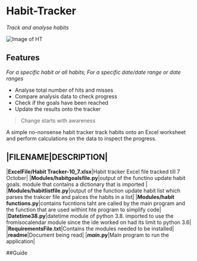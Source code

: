 # **Habit-Tracker**
_Track and analyse habits_

![Image of HT](https://media.giphy.com/media/Zr9FfobRExF6FuRsJr/giphy.gif)


## Features
 _For a specific habit or all habits; For a specific date/date range or date ranges_
  * Analyse total number of hits and misses
  * Compare analysis data to check progress
  * Check if the goals have been reached 
  * Update the results onto the tracker
  
> Change starts with awareness
  
   A simple no-nonsense habit tracker track habits onto an Excel worksheet and perform calculations on the data to inspect the progress.


|FILENAME|DESCRIPTION|
-
|__ExcelFile/Habit Tracker-10_7.xlsx__|Habit tracker Excel file tracked till 7 October|
|__Modules/habitgoalsfile.py__|output of the functino update habit goals. module that contains a dictionary that is imported |
|__Modules/habitlistfile.py__|output of the function update habit list which parses the trakcer file and palces the habits in a list|
|__Modules/habit functions.py__|contains fucntions taht are called by the main program and the function that are used withint hte program to simplify code|
|__Datetime38.py__|datetime module of python 3.8. imported to use the fromisocalendar module since the ide worked on had its limit to python 3.6|
|__RequirementsFile.txt__|Contains the modules needed to be installed|
|__readme__|Document being read|
|___main_.py__|Main program to run the application|

##Guide
